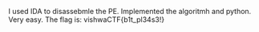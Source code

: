 I used IDA to disassebmle the PE. Implemented the algoritmh and python. Very easy. The flag is: vishwaCTF{b1t_pl34s3!}
